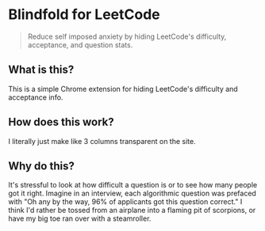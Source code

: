 # Blindfold for LeetCode

> Reduce self imposed anxiety by hiding LeetCode's difficulty, acceptance, and question stats.

## What is this?

This is a simple Chrome extension for hiding LeetCode's difficulty and acceptance info.

## How does this work?

I literally just make like 3 columns transparent on the site.

## Why do this?

It's stressful to look at how difficult a question is or to see how many people got it right. Imagine in an interview, each algorithmic question was prefaced with "Oh any by the way, 96% of applicants got this question correct." I think I'd rather be tossed from an airplane into a flaming pit of scorpions, or have my big toe ran over with a steamroller.
